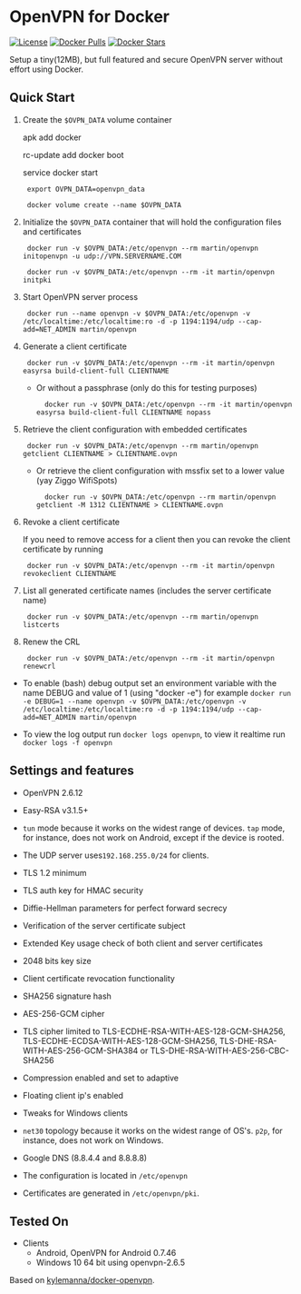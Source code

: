 # OpenVPN for Docker

[![License](https://img.shields.io/badge/license-MIT-blue.svg)](https://raw.githubusercontent.com/chadoe/docker-openvpn/master/LICENSE)
[![Docker Pulls](https://img.shields.io/docker/pulls/martin/openvpn.svg)](https://hub.docker.com/r/martin/openvpn/)
[![Docker Stars](https://img.shields.io/docker/stars/martin/openvpn.svg)](https://hub.docker.com/r/martin/openvpn/)


Setup a tiny(12MB), but full featured and secure OpenVPN server without effort using Docker.

## Quick Start

1. Create the `$OVPN_DATA` volume container 
	
  	apk add docker
 	
  	rc-update add docker boot
	
 	service docker start

        export OVPN_DATA=openvpn_data
   
        docker volume create --name $OVPN_DATA

3. Initialize the `$OVPN_DATA` container that will hold the configuration files and certificates

        docker run -v $OVPN_DATA:/etc/openvpn --rm martin/openvpn initopenvpn -u udp://VPN.SERVERNAME.COM

        docker run -v $OVPN_DATA:/etc/openvpn --rm -it martin/openvpn initpki

4. Start OpenVPN server process

        docker run --name openvpn -v $OVPN_DATA:/etc/openvpn -v /etc/localtime:/etc/localtime:ro -d -p 1194:1194/udp --cap-add=NET_ADMIN martin/openvpn

5. Generate a client certificate

        docker run -v $OVPN_DATA:/etc/openvpn --rm -it martin/openvpn easyrsa build-client-full CLIENTNAME

    - Or without a passphrase (only do this for testing purposes)

            docker run -v $OVPN_DATA:/etc/openvpn --rm -it martin/openvpn easyrsa build-client-full CLIENTNAME nopass

6. Retrieve the client configuration with embedded certificates

        docker run -v $OVPN_DATA:/etc/openvpn --rm martin/openvpn getclient CLIENTNAME > CLIENTNAME.ovpn

    - Or retrieve the client configuration with mssfix set to a lower value (yay Ziggo WifiSpots)

            docker run -v $OVPN_DATA:/etc/openvpn --rm martin/openvpn getclient -M 1312 CLIENTNAME > CLIENTNAME.ovpn

7. Revoke a client certificate
		
    If you need to remove access for a client then you can revoke the client certificate by running

        docker run -v $OVPN_DATA:/etc/openvpn --rm -it martin/openvpn revokeclient CLIENTNAME

8. List all generated certificate names (includes the server certificate name)

        docker run -v $OVPN_DATA:/etc/openvpn --rm martin/openvpn listcerts

9. Renew the CRL

        docker run -v $OVPN_DATA:/etc/openvpn --rm -it martin/openvpn renewcrl

* To enable (bash) debug output set an environment variable with the name DEBUG and value of 1 (using "docker -e")
        for example `docker run -e DEBUG=1 --name openvpn -v $OVPN_DATA:/etc/openvpn -v /etc/localtime:/etc/localtime:ro -d -p 1194:1194/udp --cap-add=NET_ADMIN martin/openvpn`

* To view the log output run `docker logs openvpn`, to view it realtime run `docker logs -f openvpn`

## Settings and features
* OpenVPN 2.6.12
* Easy-RSA v3.1.5+
* `tun` mode because it works on the widest range of devices. `tap` mode, for instance, does not work on Android, except if the device is rooted.
* The UDP server uses`192.168.255.0/24` for clients.
* TLS 1.2 minimum
* TLS auth key for HMAC security
* Diffie-Hellman parameters for perfect forward secrecy
* Verification of the server certificate subject
* Extended Key usage check of both client and server certificates
* 2048 bits key size
* Client certificate revocation functionality
* SHA256 signature hash
* AES-256-GCM cipher
* TLS cipher limited to TLS-ECDHE-RSA-WITH-AES-128-GCM-SHA256, TLS-ECDHE-ECDSA-WITH-AES-128-GCM-SHA256, TLS-DHE-RSA-WITH-AES-256-GCM-SHA384 or TLS-DHE-RSA-WITH-AES-256-CBC-SHA256
* Compression enabled and set to adaptive
* Floating client ip's enabled
* Tweaks for Windows clients
* `net30` topology because it works on the widest range of OS's. `p2p`, for instance, does not work on Windows.
* Google DNS (8.8.4.4 and 8.8.8.8)

* The configuration is located in `/etc/openvpn`
* Certificates are generated in `/etc/openvpn/pki`.


## Tested On

* Clients
  * Android, OpenVPN for Android 0.7.46
  * Windows 10 64 bit using openvpn-2.6.5


Based on [kylemanna/docker-openvpn](https://github.com/kylemanna/docker-openvpn).
